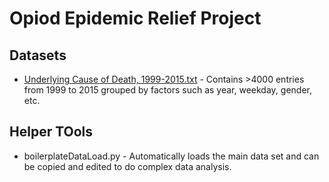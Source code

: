 # Opiod Epidemic Relief Project

## Datasets
* [Underlying Cause of Death, 1999-2015.txt](https://github.com/huberf/cdc-opiod-data-project/blob/master/Underlying%20Cause%20of%20Death%2C%201999-2015.txt) - Contains >4000 entries from 1999 to
  2015 grouped by factors such as year, weekday, gender, etc.

## Helper TOols
* boilerplateDataLoad.py - Automatically loads the main data set and can be
  copied and edited to do complex data analysis.
